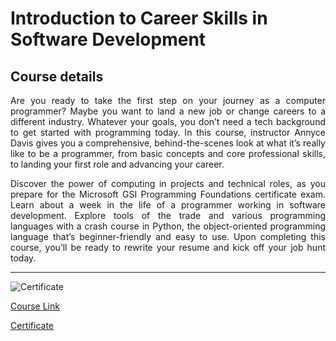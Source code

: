 # Introduction to Career Skills in Software Development

## Course details

<p align="justify">Are you ready to take the first step on your journey as a computer programmer? Maybe you want to land a new job or change careers to a different industry. Whatever your goals, you don’t need a tech background to get started with programming today. In this course, instructor Annyce Davis gives you a comprehensive, behind-the-scenes look at what it’s really like to be a programmer, from basic concepts and core professional skills, to landing your first role and advancing your career.</p>

<p align="justify">Discover the power of computing in projects and technical roles, as you prepare for the Microsoft GSI Programming Foundations certificate exam. Learn about a week in the life of a programmer working in software development. Explore tools of the trade and various programming languages with a crash course in Python, the object-oriented programming language that’s beginner-friendly and easy to use. Upon completing this course, you’ll be ready to rewrite your resume and kick off your job hunt today.</p>

---

![Certificate](https://media.licdn.com/dms/image/v2/D4D22AQGlfXoZwBO0rw/feedshare-shrink_1280/feedshare-shrink_1280/0/1728995028724?e=1737590400&v=beta&t=enoghXH6Ziro2UjtuEcMrWxs2Xf2g75HhBjqc6TywA8 "LinkedIn Learning Certificate of Completion")

[Course Link](https://www.linkedin.com/learning/introduction-to-career-skills-in-software-development/beginning-your-programming-journey)

[Certificate](https://www.linkedin.com/learning/certificates/051326b44e6a213c663db1e908b0950fa1aa143a9fe248fa212b82f03ff3eade)

